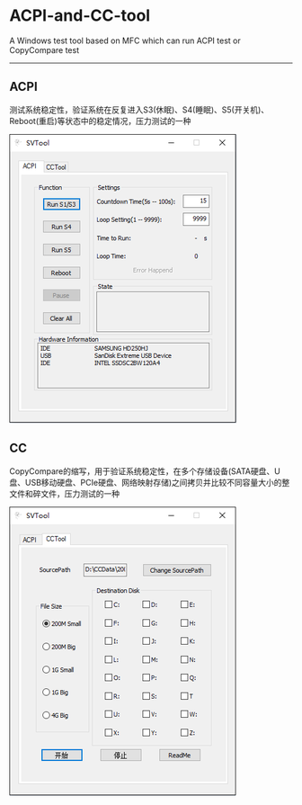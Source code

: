 # ACPI-and-CC-tool
A Windows test tool based on MFC which can run ACPI test or CopyCompare test
***

## ACPI
测试系统稳定性，验证系统在反复进入S3(休眠)、S4(睡眠)、S5(开关机)、Reboot(重启)等状态中的稳定情况，压力测试的一种  

![](./DOC/ACPI.png)

## CC
CopyCompare的缩写，用于验证系统稳定性，在多个存储设备(SATA硬盘、U盘、USB移动硬盘、PCIe硬盘、网络映射存储)之间拷贝并比较不同容量大小的整文件和碎文件，压力测试的一种  

![](./DOC/CC.png)
